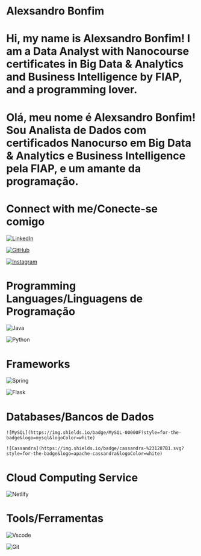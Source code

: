 # Alexsandro Bonfim 

# Hi, my name is Alexsandro Bonfim! I am a Data Analyst with Nanocourse certificates in Big Data & Analytics and Business Intelligence by FIAP, and a programming lover.

# Olá, meu nome é Alexsandro Bonfim! Sou Analista de Dados com certificados Nanocurso em Big Data & Analytics e Business Intelligence pela FIAP, e um amante da programação. 

# Connect with me/Conecte-se comigo
[![LinkedIn](https://img.shields.io/badge/LinkedIn-0077B5?style=for-the-badge&logo=linkedin&logoColor=white)](https://www.linkedin.com/in/alexsandro-bonfim-1562052a6/)

[![GitHub](https://img.shields.io/badge/GitHub-100000?style=for-the-badge&logo=github&logoColor=white)](https://github.com/Alexsandro-Bonfim)

[![Instagram](https://img.shields.io/badge/-Instagram-%23E4405F?style=for-the-badge&logo=instagram&logoColor=white)](https://www.instagram.com/_alexs4ndro_bonfim/)

# Programming Languages/Linguagens de Programação

![Java](https://img.shields.io/badge/java-%23ED8B00.svg?style=for-the-badge&logo=openjdk&logoColor=white)

![Python](https://img.shields.io/badge/python-3670A0?style=for-the-badge&logo=python&logoColor=ffdd54)

# Frameworks

![Spring](https://img.shields.io/badge/spring-%236DB33F.svg?style=for-the-badge&logo=spring&logoColor=white)

![Flask](https://img.shields.io/badge/flask-%23000.svg?style=for-the-badge&logo=flask&logoColor=white)

# Databases/Bancos de Dados

	![MySQL](https://img.shields.io/badge/MySQL-00000F?style=for-the-badge&logo=mysql&logoColor=white)

    ![Cassandra](https://img.shields.io/badge/cassandra-%231287B1.svg?style=for-the-badge&logo=apache-cassandra&logoColor=white)

# Cloud Computing Service

![Netlify](https://img.shields.io/badge/netlify-%23000000.svg?style=for-the-badge&logo=netlify&logoColor=#00C7B7)

# Tools/Ferramentas

![Vscode](https://img.shields.io/badge/Vscode-007ACC?style=for-the-badge&logo=visual-studio-code&logoColor=white)

![Git](https://img.shields.io/badge/GIT-E44C30?style=for-the-badge&logo=git&logoColor=white)



